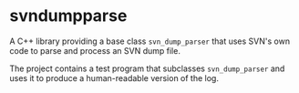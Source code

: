svndumpparse
============

A C++ library providing a base class `svn_dump_parser` that uses
SVN's own code to parse and process an SVN dump file.

The project contains a test program that subclasses `svn_dump_parser`
and uses it to produce a human-readable version of the log.
